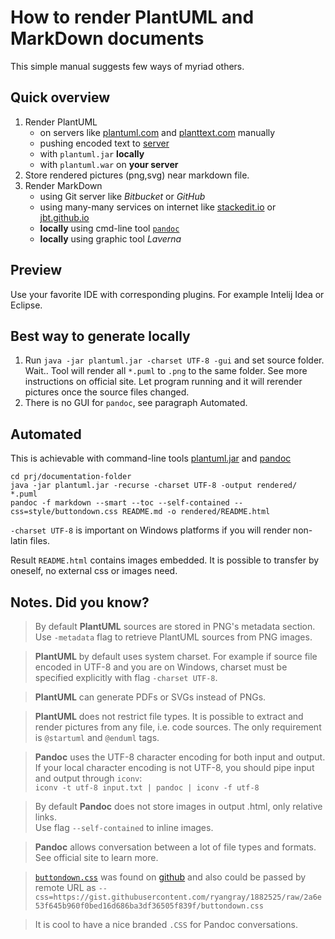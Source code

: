 How to render PlantUML and MarkDown documents
========================
This simple manual suggests few ways of myriad others.

Quick overview
-----------

1. Render PlantUML  
    - on servers like [plantuml.com]() and [planttext.com]() manually
    - pushing encoded text to [server](http://www.plantuml.com/plantuml/uml/SyfFKj2rKt3CoKnELR1Io4ZDoSa70000)
    - with `plantuml.jar` **locally** 
    - with `plantuml.war` on **your server**
2. Store rendered pictures (png,svg) near markdown file.
3. Render MarkDown
    - using Git server like *Bitbucket* or *GitHub*
    - using many-many services on internet like [stackedit.io](https://stackedit.io) 
    or [jbt.github.io](http://jbt.github.io/markdown-editor/)
    - **locally** using cmd-line tool [`pandoc`](http://pandoc.org/demos.html)
    - **locally** using graphic tool *Laverna*


Preview
-------
Use your favorite IDE with corresponding plugins. For example Intelij Idea or Eclipse.

Best way to generate **locally**
--------
1. Run `java -jar plantuml.jar -charset UTF-8 -gui` and set source folder. Wait.. Tool will
    render all `*.puml` to `.png` to the same folder. See more instructions on official site. 
    Let program running and it will rerender pictures once the source files changed.
2. There is no GUI for `pandoc`, see paragraph Automated.


Automated
---------
This is achievable with command-line tools [plantuml.jar](http://plantuml.com/command-line) and
[pandoc](http://pandoc.org)
```
cd prj/documentation-folder
java -jar plantuml.jar -recurse -charset UTF-8 -output rendered/ *.puml
pandoc -f markdown --smart --toc --self-contained --css=style/buttondown.css README.md -o rendered/README.html 
```

`-charset UTF-8` is important on Windows platforms if you will render non-latin files.

Result `README.html` contains images embedded. It is possible to transfer by oneself, 
no external css or images need.  
 
 
Notes. Did you know? 
-------
> By default **PlantUML** sources are stored in PNG's metadata section. Use `-metadata` flag to retrieve PlantUML sources from 
PNG images.    

> **PlantUML** by default uses system charset. For example if source file encoded in UTF-8 and you are 
on Windows, charset must be specified explicitly with flag `-charset UTF-8`.

> **PlantUML** can generate PDFs or SVGs instead of PNGs.

> **PlantUML** does not restrict file types. It is possible to extract and render pictures from
> any file, i.e. code sources. The only requirement is `@startuml` and `@enduml` tags.

> **Pandoc** uses the UTF-8 character encoding for both input and output. If your local character 
> encoding is not UTF-8, you should pipe input and output through `iconv`:  
> `iconv -t utf-8 input.txt | pandoc | iconv -f utf-8`

> By default **Pandoc** does not store images in output .html, only relative links.   
> Use flag `--self-contained` to inline images.
 
> **Pandoc** allows conversation between a lot of file types and formats. See official site to learn more.

> [`buttondown.css`](https://gist.githubusercontent.com/ryangray/1882525/raw/2a6e53f645b960f0bed16d686ba3df36505f839f/buttondown.css) 
> was found on [github](https://gist.github.com/ryangray/1882525) and also could be passed by remote
> URL as `--css=https://gist.githubusercontent.com/ryangray/1882525/raw/2a6e53f645b960f0bed16d686ba3df36505f839f/buttondown.css`

> It is cool to have a nice branded `.CSS` for Pandoc conversations.